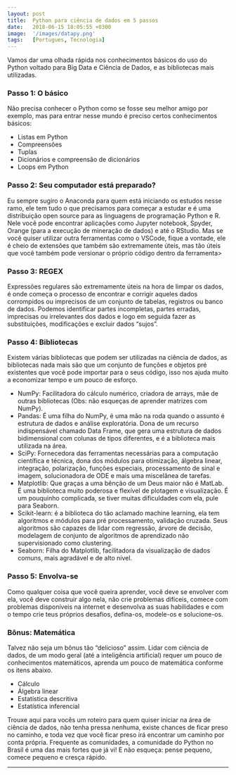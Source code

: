 ```yaml
---
layout: post
title:  Python para ciência de dados em 5 passos
date:   2018-06-15 18:05:55 +0300
image:  '/images/datapy.png'
tags:   [Portugues, Tecnologia]
---
```


Vamos dar uma olhada rápida nos conhecimentos básicos do uso do Python voltado para Big Data e Ciência de Dados, e as bibliotecas mais utilizadas.

### Passo 1: O básico
Não precisa conhecer o Python como se fosse seu melhor amigo por exemplo, mas para entrar nesse mundo é preciso certos conhecimentos básicos:
- Listas em Python
- Compreensões
- Tuplas
- Dicionários e compreensão de dicionários 
- Loops em Python

### Passo 2: Seu computador está preparado?
Eu sempre sugiro o Anaconda para quem está iniciando os estudos nesse ramo, ele tem tudo o que precisamos para começar a estudar e é uma distribuição open source para as  linguagens de programação Python e R. Nele você pode encontrar aplicações como Jupyter notebook, Spyder, Orange (para a execução de mineração de dados) e até o RStudio. 
Mas se você quiser utilizar outra ferramentas como o VSCode, fique a vontade, ele é cheio de extensões que também são extremamente úteis, mas tão úteis que você também pode versionar o próprio código dentro da ferramenta>

### Passo 3: REGEX
Expressões regulares são extremamente úteis na hora de limpar os dados, é onde começa o processo de encontrar e corrigir aqueles dados corrompidos ou imprecisos de um conjunto de tabelas, registros ou banco de dados. Podemos identificar partes incompletas, partes erradas, imprecisas ou irrelevantes dos dados e logo em seguida fazer as substituições, modificações e excluir dados “sujos”. 

### Passo 4: Bibliotecas
Existem várias bibliotecas que podem ser utilizadas na ciência de dados, as bibliotecas nada mais são que um conjunto de funções e objetos pré existentes que você pode importar para o seus código, isso nos ajuda muito a economizar tempo e um pouco de esforço.
- NumPy: Facilitadora do cálculo numérico, criadora de arrays, mãe de outras bibliotecas (Obs: não esqueças de aprender matrizes com NumPy).
- Pandas: É uma filha do NumPy, é uma mão na roda quando o assunto é estrutura de dados e análise exploratória. Dona de um recurso indispensável chamado Data Frame, que gera uma estrutura de dados bidimensional com colunas de tipos diferentes, e é a biblioteca mais utilizada na área. 
- SciPy: Fornecedora das ferramentas necessárias para a computação científica e técnica, dona dos módulos para otimização, álgebra linear, integração, polarização, funções especiais, processamento de sinal e imagem, solucionadora de ODE e mais uma miscelânea de tarefas. 
- Matplotlib: Que graças a uma bênção de um Deus maior não é MatLab. É uma biblioteca muito poderosa e flexível de plotagem e visualização. É um pouquinho complicada, se tiver muitas dificuldades com ela, pule para Seaborn. 
- Scikit-learn: é a biblioteca do tão aclamado machine learning, ela tem algoritmos e módulos para pré processamento, validação cruzada. Seus algoritmos são capazes de lidar com regressão, árvore de decisão, modelagem de conjunto de algoritmos de aprendizado não supervisionado como clustering.
- Seaborn: Filha do Matplotlib, facilitadora da visualização de dados comuns, mais agradável e de alto nível. 

### Passo 5: Envolva-se 
Como qualquer coisa que você queira aprender, você deve se envolver com ela, você deve construir algo nela, não crie problemas difíceis, comece com problemas disponíveis na internet e desenvolva as suas habilidades e com o tempo crie teus próprios desafios, defina-os, modele-os e solucione-os. 

### Bônus: Matemática 
Talvez não seja um bônus tão “delicioso” assim. Lidar com ciência de dados, de um modo geral (até a inteligência artificial) requer um pouco de conhecimentos matemáticos, aprenda um pouco de matemática conforme os itens abaixo.
- Cálculo
- Álgebra linear 
- Estatística descritiva 
- Estatística inferencial

Trouxe aqui para vocês um roteiro para quem quiser iniciar na área de ciência de dados, não tenha pressa nenhuma, existe chances de ficar preso no caminho, e toda vez que você ficar preso irá encontrar um caminho por conta própria. 
Frequente as comunidades, a comunidade do Python no Brasil é uma das mais fortes que já vi!
E não esqueça: pense pequeno, comece pequeno e cresça rápido. 

***
